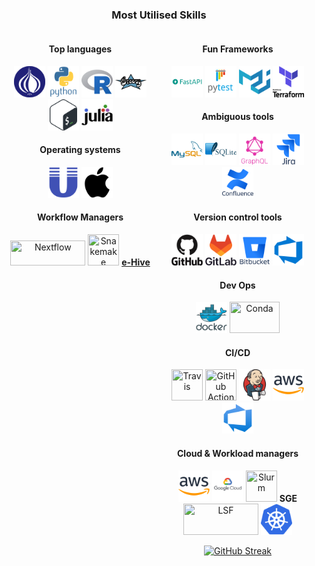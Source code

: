 <div align="center">

### Most Utilised Skills 

<div style="display: flex;">
  <div style="width: 50%;">

#### Top languages

<img src="https://github.com/devicons/devicon/blob/master/icons/perl/perl-original.svg" title="Perl" height=50 width=50 /> <img src="https://github.com/devicons/devicon/blob/master/icons/python/python-original-wordmark.svg" title="Python" height=50 width=50 /> <img src="https://github.com/devicons/devicon/blob/master/icons/r/r-original.svg" title="R" height=50 width=50 /> <img src="https://github.com/devicons/devicon/blob/master/icons/groovy/groovy-original.svg" title="Groovy" height=50 width=50 /> <img src="https://github.com/devicons/devicon/blob/master/icons/bash/bash-original.svg" title="Bash" height=50 width=50 /> <img src="https://github.com/devicons/devicon/blob/master/icons/julia/julia-original-wordmark.svg" title="Julia" height=50 width=50 />

#### Operating systems

<img src="https://github.com/devicons/devicon/blob/master/icons/unix/unix-original.svg" title="Unix" height=50 width=50 /> <img src="https://github.com/devicons/devicon/blob/master/icons/apple/apple-original.svg" title="Apple" height=50 width=50 />

#### Workflow Managers

<img src="https://www.nextflow.io/img/nextflow2014_no-bg.png" title="Nextflow" height=40 width=120 /> <img src="https://avatars.githubusercontent.com/u/33450111?s=200&v=4" title="Snakemake" height=50 width=50 /> [**e-Hive**](https://github.com/Ensembl/ensembl-hive#ehive)

</div>

<div style="width: 50%;">

#### Fun Frameworks

<img src="https://github.com/devicons/devicon/blob/master/icons/fastapi/fastapi-original-wordmark.svg" title="FastAPI" height=50 width=50 /> <img src="https://github.com/devicons/devicon/blob/master/icons/pytest/pytest-original-wordmark.svg" title="PyTest" height=50 width=50 /> <img src="https://github.com/devicons/devicon/blob/master/icons/materialui/materialui-original.svg" title="MUI" height=50 width=50 /> <img src="https://github.com/devicons/devicon/blob/master/icons/terraform/terraform-original-wordmark.svg" title="Terraform" height=50 width=50 />

#### Ambiguous tools

<img src="https://github.com/devicons/devicon/blob/master/icons/mysql/mysql-original-wordmark.svg" title="MySQL" height=50 width=50 /> <img src="https://github.com/devicons/devicon/blob/master/icons/sqlite/sqlite-original-wordmark.svg" title="SQLite" height=50 width=50 /> <img src="https://github.com/devicons/devicon/blob/master/icons/graphql/graphql-plain-wordmark.svg" title="GraphQL" height=50 width=50 /> <img src="https://github.com/devicons/devicon/blob/master/icons/jira/jira-original-wordmark.svg" title="Jira" height=50 width=50 /> <img src="https://github.com/devicons/devicon/blob/master/icons/confluence/confluence-original-wordmark.svg" title="Confluence" height=50 width=50 />

#### Version control tools

<img src="https://github.com/devicons/devicon/blob/master/icons/github/github-original-wordmark.svg" title="GitHub" height=50 width=50 /> <img src="https://github.com/devicons/devicon/blob/master/icons/gitlab/gitlab-original-wordmark.svg" title="GitLab" height=50 width=50 /> <img src="https://github.com/devicons/devicon/blob/master/icons/bitbucket/bitbucket-original-wordmark.svg" title="BitBucket" height=50 width=50 /> <img src="https://github.com/devicons/devicon/blob/master/icons/azuredevops/azuredevops-plain.svg" title="AzureDevops" height=50 width=50 />

#### Dev Ops

<img src="https://github.com/devicons/devicon/blob/master/icons/docker/docker-original-wordmark.svg" title="Docker" height=50 width=50 /> <img src="https://docs.crc.nd.edu/_images/conda.png" title="Conda" height=50 width=80 /> 

#### CI/CD

<img src="https://www.svgrepo.com/show/374136/travis.svg" title="Travis" height=50 width=50 /> <img src="https://www.svgrepo.com/show/306098/githubactions.svg" title="GitHub Actions" height=50 width=50 /> <img src="https://github.com/devicons/devicon/blob/master/icons/jenkins/jenkins-original.svg" title="Jenkins" height=50 width=50 /> <img src="https://github.com/devicons/devicon/blob/master/icons/amazonwebservices/amazonwebservices-original-wordmark.svg" title="AWS CloudFormation" height=50 width=50 /> <img src="https://github.com/devicons/devicon/blob/master/icons/azuredevops/azuredevops-original.svg" title="AzureDevOps" height=50 width=50 /> 

#### Cloud & Workload managers

<img src="https://github.com/devicons/devicon/blob/master/icons/amazonwebservices/amazonwebservices-original-wordmark.svg" title="AWS" height=50 width=50 /> <img src="https://github.com/devicons/devicon/blob/master/icons/googlecloud/googlecloud-original-wordmark.svg" title="GCP" height=50 width=50 /> <img src="https://upload.wikimedia.org/wikipedia/commons/thumb/3/3a/Slurm_logo.svg/1200px-Slurm_logo.svg.png" title="Slurm" height=50 width=50 /> **SGE** <img src="https://higherlogicdownload.s3.amazonaws.com/IMWUC/6391a864-1394-4296-9524-784ee59c6af2/UploadedImages/SpectrumComputeFamily_LSF-HorizontalColorWhite.png" title="LSF" height=50 width=120 /> <img src="https://github.com/devicons/devicon/blob/master/icons/kubernetes/kubernetes-original.svg" title="Kubernetes" height=50 width=50 />


[![GitHub Streak](https://streak-stats.demolab.com?user=CristiGuijarro&theme=neon-dark&hide_border=true&date_format=j%20M%5B%20Y%5D&mode=weekly&hide_current_streak=true&hide_longest_streak=true)](https://git.io/streak-stats)


  </div>
